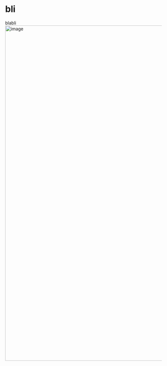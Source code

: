 # bli
blabli
<img width="1920" height="1080" alt="image" src="https://github.com/user-attachments/assets/3288f24f-9d97-47b9-96c1-d333fdd27574" />
